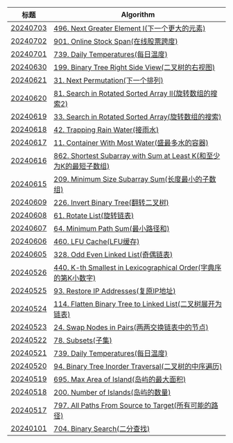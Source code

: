 | 标题 | Algorithm |
| - | - |
| [20240703](./202407/20240703.md) |[496. Next Greater Element I(下一个更大的元素)](https://leetcode.com/problems/next-greater-element-i)|
| [20240702](./202407/20240702.md) |[901. Online Stock Span(在线股票跨度)](https://leetcode.com/problems/online-stock-span)|
| [20240701](./202407/20240701.md) |[739. Daily Temperatures(每日温度)](https://leetcode.com/problems/daily-temperatures)|
| [20240630](./202406/20240630.md) |[199. Binary Tree Right Side View(二叉树的右视图)](https://leetcode.com/problems/binary-tree-right-side-view/)|
| [20240621](./202406/20240621.md) |[31. Next Permutation(下一个排列)](https://leetcode.com/problems/next-permutation/)|
| [20240620](./202406/20240620.md) |[81. Search in Rotated Sorted Array II(旋转数组的搜索2)](https://leetcode.com/problems/search-in-rotated-sorted-array-ii/description/)|
| [20240619](./202406/20240619.md) |[33. Search in Rotated Sorted Array(旋转数组的搜索)](https://leetcode.com/problems/search-in-rotated-sorted-array/)|
| [20240618](./202406/20240618.md) |[42. Trapping Rain Water(接雨水)](https://leetcode-cn.com/problems/trapping-rain-water)|
| [20240617](./202406/20240617.md) |[11. Container With Most Water(盛最多水的容器)](https://leetcode.com/problems/container-with-most-water/)|
| [20240616](./202406/20240616.md) |[862. Shortest Subarray with Sum at Least K(和至少为K的最短子数组)](https://leetcode.com/problems/shortest-subarray-with-sum-at-least-k/)|
| [20240615](./202406/20240615.md) |[209. Minimum Size Subarray Sum(长度最小的子数组)](https://leetcode.com/problems/minimum-size-subarray-sum/)|
| [20240609](./202406/20240609.md) |[226. Invert Binary Tree(翻转二叉树)](https://leetcode.com/problems/invert-binary-tree/)|
| [20240608](./202406/20240608.md) |[61. Rotate List(旋转链表)](https://leetcode.com/problems/rotate-list/)|
| [20240607](./202406/20240607.md) |[64. Minimum Path Sum(最小路径和)](https://leetcode.com/problems/minimum-path-sum/description/)|
| [20240606](./202406/20240606.md) |[460. LFU Cache(LFU缓存)](https://leetcode.com/problems/lfu-cache/)|
| [20240605](./202406/20240605.md) |[328. Odd Even Linked List(奇偶链表)](https://leetcode.com/problems/odd-even-linked-list/)|
| [20240526](./202405/20240526.md) |[440. K-th Smallest in Lexicographical Order(字典序的第K小数字)](https://leetcode.com/problems/k-th-smallest-in-lexicographical-order/description/)|
| [20240525](./202405/20240525.md) |[93. Restore IP Addresses(复原IP地址)](https://leetcode.com/problems/restore-ip-addresses/)|
| [20240524](./202405/20240524.md) |[114. Flatten Binary Tree to Linked List(二叉树展开为链表)](https://leetcode.com/problems/flatten-binary-tree-to-linked-list)|
| [20240523](./202405/20240523.md) |[24. Swap Nodes in Pairs(两两交换链表中的节点)](https://leetcode.com/problems/swap-nodes-in-pairs/)|
| [20240522](./202405/20240522.md) |[78. Subsets(子集)](https://leetcode.com/problems/subsets/)|
| [20240521](./202405/20240521.md) |[739. Daily Temperatures(每日温度)](https://leetcode.com/problems/daily-temperatures/)|
| [20240520](./202405/20240520.md) |[94. Binary Tree Inorder Traversal(二叉树的中序遍历)](https://leetcode.com/problems/binary-tree-inorder-traversal/)|
| [20240519](./202405/20240519.md) |[695. Max Area of Island(岛屿的最大面积)](https://leetcode.com/problems/max-area-of-island/)|
| [20240518](./202405/20240518.md) |[200. Number of Islands(岛屿的数量)](https://leetcode.com/problems/number-of-islands/)|
| [20240517](./202405/20240517.md) |[797. All Paths From Source to Target(所有可能的路径)](https://leetcode.com/problems/all-paths-from-source-to-target/)|
| [20240101](./202405/20240101.md) |[704. Binary Search(二分查找)](https://leetcode.com/problems/binary-search/)|
